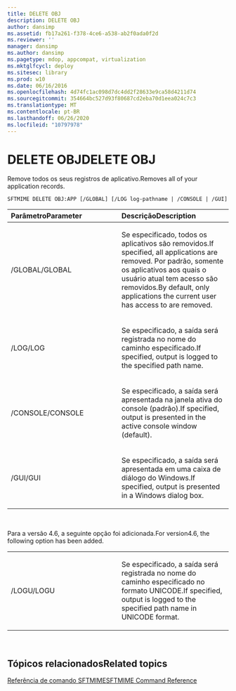 ```yaml
---
title: DELETE OBJ
description: DELETE OBJ
author: dansimp
ms.assetid: fb17a261-f378-4ce6-a538-ab2f0ada0f2d
ms.reviewer: ''
manager: dansimp
ms.author: dansimp
ms.pagetype: mdop, appcompat, virtualization
ms.mktglfcycl: deploy
ms.sitesec: library
ms.prod: w10
ms.date: 06/16/2016
ms.openlocfilehash: 4d74fc1ac098d7dc4dd2f28633e9ca58d4211d74
ms.sourcegitcommit: 354664bc527d93f80687cd2eba70d1eea024c7c3
ms.translationtype: MT
ms.contentlocale: pt-BR
ms.lasthandoff: 06/26/2020
ms.locfileid: "10797978"
---
```

# <span data-ttu-id="e0025-103">DELETE OBJ</span><span class="sxs-lookup"><span data-stu-id="e0025-103">DELETE OBJ</span></span>


<span data-ttu-id="e0025-104">Remove todos os seus registros de aplicativo.</span><span class="sxs-lookup"><span data-stu-id="e0025-104">Removes all of your application records.</span></span>

`SFTMIME DELETE OBJ:APP [/GLOBAL] [/LOG log-pathname | /CONSOLE | /GUI]`

<table>
<colgroup>
<col width="50%" />
<col width="50%" />
</colgroup>
<thead>
<tr class="header">
<th align="left"><span data-ttu-id="e0025-105">Parâmetro</span><span class="sxs-lookup"><span data-stu-id="e0025-105">Parameter</span></span></th>
<th align="left"><span data-ttu-id="e0025-106">Descrição</span><span class="sxs-lookup"><span data-stu-id="e0025-106">Description</span></span></th>
</tr>
</thead>
<tbody>
<tr class="odd">
<td align="left"><p><span data-ttu-id="e0025-107">/GLOBAL</span><span class="sxs-lookup"><span data-stu-id="e0025-107">/GLOBAL</span></span></p></td>
<td align="left"><p><span data-ttu-id="e0025-108">Se especificado, todos os aplicativos são removidos.</span><span class="sxs-lookup"><span data-stu-id="e0025-108">If specified, all applications are removed.</span></span> <span data-ttu-id="e0025-109">Por padrão, somente os aplicativos aos quais o usuário atual tem acesso são removidos.</span><span class="sxs-lookup"><span data-stu-id="e0025-109">By default, only applications the current user has access to are removed.</span></span></p></td>
</tr>
<tr class="even">
<td align="left"><p><span data-ttu-id="e0025-110">/LOG</span><span class="sxs-lookup"><span data-stu-id="e0025-110">/LOG</span></span></p></td>
<td align="left"><p><span data-ttu-id="e0025-111">Se especificado, a saída será registrada no nome do caminho especificado.</span><span class="sxs-lookup"><span data-stu-id="e0025-111">If specified, output is logged to the specified path name.</span></span></p></td>
</tr>
<tr class="odd">
<td align="left"><p><span data-ttu-id="e0025-112">/CONSOLE</span><span class="sxs-lookup"><span data-stu-id="e0025-112">/CONSOLE</span></span></p></td>
<td align="left"><p><span data-ttu-id="e0025-113">Se especificado, a saída será apresentada na janela ativa do console (padrão).</span><span class="sxs-lookup"><span data-stu-id="e0025-113">If specified, output is presented in the active console window (default).</span></span></p></td>
</tr>
<tr class="even">
<td align="left"><p><span data-ttu-id="e0025-114">/GUI</span><span class="sxs-lookup"><span data-stu-id="e0025-114">/GUI</span></span></p></td>
<td align="left"><p><span data-ttu-id="e0025-115">Se especificado, a saída será apresentada em uma caixa de diálogo do Windows.</span><span class="sxs-lookup"><span data-stu-id="e0025-115">If specified, output is presented in a Windows dialog box.</span></span></p></td>
</tr>
</tbody>
</table>

 

<span data-ttu-id="e0025-116">Para a versão 4.6, a seguinte opção foi adicionada.</span><span class="sxs-lookup"><span data-stu-id="e0025-116">For version4.6, the following option has been added.</span></span>

<table>
<colgroup>
<col width="50%" />
<col width="50%" />
</colgroup>
<tbody>
<tr class="odd">
<td align="left"><p><span data-ttu-id="e0025-117">/LOGU</span><span class="sxs-lookup"><span data-stu-id="e0025-117">/LOGU</span></span></p></td>
<td align="left"><p><span data-ttu-id="e0025-118">Se especificado, a saída será registrada no nome do caminho especificado no formato UNICODE.</span><span class="sxs-lookup"><span data-stu-id="e0025-118">If specified, output is logged to the specified path name in UNICODE format.</span></span></p></td>
</tr>
</tbody>
</table>

 

## <span data-ttu-id="e0025-119">Tópicos relacionados</span><span class="sxs-lookup"><span data-stu-id="e0025-119">Related topics</span></span>


[<span data-ttu-id="e0025-120">Referência de comando SFTMIME</span><span class="sxs-lookup"><span data-stu-id="e0025-120">SFTMIME Command Reference</span></span>](sftmime--command-reference.md)

 

 





